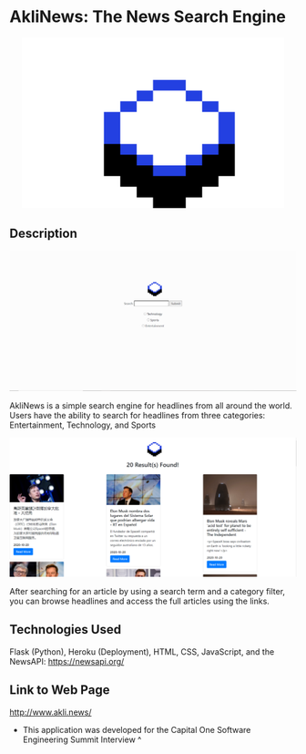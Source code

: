 # AkliNews: The News Search Engine
<p align="center">
  <img width="460" height="300" src="/New Piskel-1.png (1).png">
</p>

## Description
<p align="center">
  <img src="images/homescreen.PNG">
</p>

AkliNews is a simple search engine for headlines from all around the world.
Users have the ability to search for headlines from three categories: Entertainment, Technology, and Sports


<p align="center">
  <img src="images/results.PNG">
</p>

After searching for an article by using a search term and a category filter, you can browse headlines and
access the full articles using the links.

## Technologies Used
Flask (Python), Heroku (Deployment), HTML, CSS, JavaScript, and the NewsAPI: https://newsapi.org/


## Link to Web Page
http://www.akli.news/

* This application was developed for the Capital One Software Engineering Summit Interview ^
